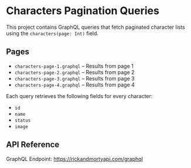 # Characters Pagination Queries

This project contains GraphQL queries that fetch paginated character lists using the `characters(page: Int)` field.

## Pages

- `characters-page-1.graphql` – Results from page 1
- `characters-page-2.graphql` – Results from page 2
- `characters-page-3.graphql` – Results from page 3
- `characters-page-4.graphql` – Results from page 4

Each query retrieves the following fields for every character:
- `id`
- `name`
- `status`
- `image`

## API Reference

GraphQL Endpoint: https://rickandmortyapi.com/graphql

